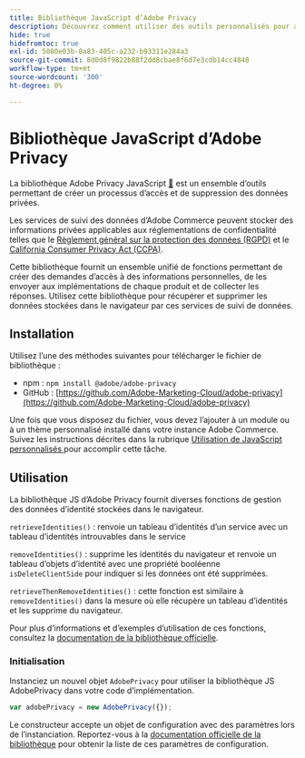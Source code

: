 ```yaml
---
title: Bibliothèque JavaScript d’Adobe Privacy
description: Découvrez comment utiliser des outils personnalisés pour accéder aux informations personnelles des clients collectées par Adobe Commerce et les supprimer.
hide: true
hidefromtoc: true
exl-id: 5080e03b-0a83-405c-a232-b93311e284a3
source-git-commit: 8d0d8f9822b88f2dd8cbae8f6d7e3cdb14cc4848
workflow-type: tm+mt
source-wordcount: '300'
ht-degree: 0%

---
```


# Bibliothèque JavaScript d’Adobe Privacy

<!-- TODO: Remove hide metadata when the library has been integrated with Commerce. -->

La bibliothèque Adobe Privacy JavaScript [&#128279;](https://experienceleague.adobe.com/docs/experience-platform/privacy/js-library.html) est un ensemble d’outils permettant de créer un processus d’accès et de suppression des données privées.

Les services de suivi des données d’Adobe Commerce peuvent stocker des informations privées applicables aux réglementations de confidentialité telles que le [ Règlement général sur la protection des données (RGPD)](gdpr.md) et le [California Consumer Privacy Act (CCPA)](ccpa.md).

Cette bibliothèque fournit un ensemble unifié de fonctions permettant de créer des demandes d’accès à des informations personnelles, de les envoyer aux implémentations de chaque produit et de collecter les réponses. Utilisez cette bibliothèque pour récupérer et supprimer les données stockées dans le navigateur par ces services de suivi de données.

## Installation

Utilisez l’une des méthodes suivantes pour télécharger le fichier de bibliothèque :

- npm : `npm install @adobe/adobe-privacy`
- GitHub : [https://github.com/Adobe-Marketing-Cloud/adobe-privacy](https://github.com/Adobe-Marketing-Cloud/adobe-privacy)

Une fois que vous disposez du fichier, vous devez l’ajouter à un module ou à un thème personnalisé installé dans votre instance Adobe Commerce. Suivez les instructions décrites dans la rubrique [ Utilisation de JavaScript personnalisés ](https://developer.adobe.com/commerce/frontend-core/javascript/custom/) pour accomplir cette tâche.

## Utilisation

La bibliothèque JS d’Adobe Privacy fournit diverses fonctions de gestion des données d’identité stockées dans le navigateur.

`retrieveIdentities()`
: renvoie un tableau d’identités d’un service avec un tableau d’identités introuvables dans le service

`removeIdentities()`
: supprime les identités du navigateur et renvoie un tableau d’objets d’identité avec une propriété booléenne `isDeleteClientSide` pour indiquer si les données ont été supprimées.

`retrieveThenRemoveIdentities()`
: cette fonction est similaire à `removeIdentities()` dans la mesure où elle récupère un tableau d’identités et les supprime du navigateur.

Pour plus d’informations et d’exemples d’utilisation de ces fonctions, consultez la [documentation de la bibliothèque officielle](https://experienceleague.adobe.com/docs/experience-platform/privacy/js-library.html).

### Initialisation

Instanciez un nouvel objet `AdobePrivacy` pour utiliser la bibliothèque JS AdobePrivacy dans votre code d’implémentation.

```js
var adobePrivacy = new AdobePrivacy({});
```

Le constructeur accepte un objet de configuration avec des paramètres lors de l’instanciation.
Reportez-vous à la [documentation officielle de la bibliothèque](https://experienceleague.adobe.com/docs/experience-platform/privacy/js-library.html) pour obtenir la liste de ces paramètres de configuration.
